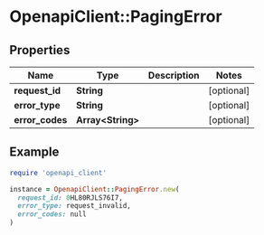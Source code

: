 # OpenapiClient::PagingError

## Properties

| Name | Type | Description | Notes |
| ---- | ---- | ----------- | ----- |
| **request_id** | **String** |  | [optional] |
| **error_type** | **String** |  | [optional] |
| **error_codes** | **Array&lt;String&gt;** |  | [optional] |

## Example

```ruby
require 'openapi_client'

instance = OpenapiClient::PagingError.new(
  request_id: 0HL80RJLS76I7,
  error_type: request_invalid,
  error_codes: null
)
```

